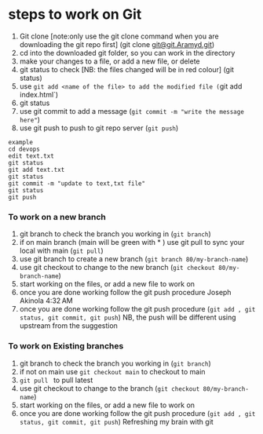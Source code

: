 # steps to work on Git

1. Git clone  [note:only use the git clone command when you are downloading the git repo first] (git clone git@git.Aramyd.git)
2. cd into the downloaded git folder, so you can work in the directory
3. make your changes to a file, or add a new file, or delete
4. git status to check [NB: the files changed will be in red colour] (git status)
5. use `git add <name of the file> to add the modified file (`git add index.html`)
6. git status 
7. use git commit to add a message (`git commit -m "write the message here"`)
8. use git push to push to git repo server (`git push`)

```
example
cd devops
edit text.txt
git status
git add text.txt
git status
git commit -m "update to text,txt file"
git status
git push
```
### To work on a new branch

1. git branch to check the branch you working in (`git branch`)
2. if on main branch (main will be green with * ) use git pull to sync your local with main (`git pull`)
3. use git branch <branch name> to create a new branch (`git branch 80/my-branch-name`)
4. use git checkout <branch name> to change to the new branch (`git checkout 80/my-branch-name`)
5. start working on the files, or add a new file to work on 
6. once you are done working follow the git push procedure
Joseph Akinola
4:32 AM
6. once you are done working follow the git push procedure (`git add , git status, git commit, git push`) NB, the push will be different using upstream from the suggestion

### To work on Existing branches
1. git branch to check the branch you working in (`git branch`)
2. if not on main use `git checkout main` to checkout to main
3. `git pull ` to pull latest 
4. use git checkout <branch name> to change to the branch (`git checkout 80/my-branch-name`)
5. start working on the files, or add a new file to work on 
6. once you are done working follow the git push procedure (`git add , git status, git commit, git push`)
 Refreshing my brain with git

